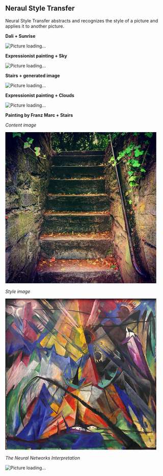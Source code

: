 ## Neraul Style Transfer
Neural Style Transfer abstracts and recognizes the style of a picture and applies it to another picture.

**Dali + Sunrise**

![Picture loading...](dali.gif?raw=true "Test")


**Expressionist painting + Sky**

![Picture loading...](sky.gif?raw=true "Test")

**Stairs + generated image**

![Picture loading...](200.gif?raw=true "Test")

**Expressionist painting + Clouds**

![Picture loading...](clouds.gif?raw=true "Test")


**Painting by Franz Marc + Stairs**

*Content image*

![Picture loading...](content_stairs.jpeg?raw=true "Test")

*Style image*

![Picture loading...](style_franzmarc.jpg?raw=true "Test")

*The Neural Networks Interpretation*

![Picture loading...](stairs.gif?raw=true "Test")

